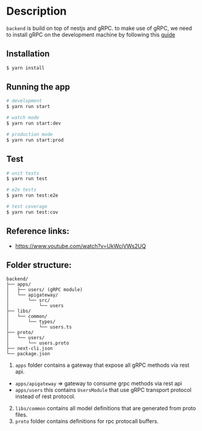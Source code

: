 # Description

`backend` is build on top of nestjs and gRPC. to make use of gRPC, we need to install gRPC on the development machine by following this [guide](https://grpc.io/docs/protoc-installation/)

## Installation

```bash
$ yarn install
```

## Running the app

```bash
# development
$ yarn run start

# watch mode
$ yarn run start:dev

# production mode
$ yarn run start:prod
```

## Test

```bash
# unit tests
$ yarn run test

# e2e tests
$ yarn run test:e2e

# test coverage
$ yarn run test:cov
```

## Reference links:

- https://www.youtube.com/watch?v=UkWcjVWs2UQ

## Folder structure:

```
backend/
├── apps/
│   ├── users/ (gRPC module)
│   └── apigateway/
│       └── src/
│           └── users
├── libs/
│   └── common/
│       └── types/
│           └── users.ts
├── proto/
│   └── users/
│       └── users.proto
├── next-cli.json
└── package.json
```

1. `apps` folder contains a gateway that expose all gRPC methods via rest api.

- `apps/apigateway` => gateway to consume grpc methods via rest api
- `apps/users` this contains `UsersModule` that use gRPC transport protocol instead of rest protocol.

2. `libs/common` contains all model definitions that are generated from proto files.
3. `proto` folder contains definitions for rpc protocall buffers.
